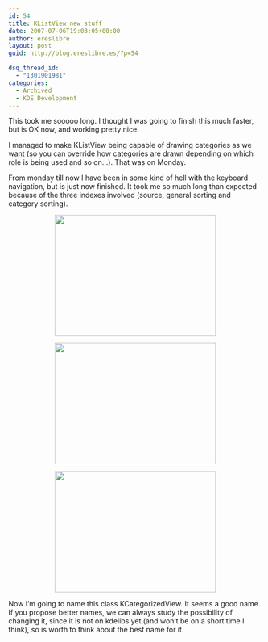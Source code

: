 ```yaml
---
id: 54
title: KListView new stuff
date: 2007-07-06T19:03:05+00:00
author: ereslibre
layout: post
guid: http://blog.ereslibre.es/?p=54

dsq_thread_id:
  - "1301901981"
categories:
  - Archived
  - KDE Development
---
```

This took me sooooo long. I thought I was going to finish this much faster, but is OK now, and working pretty nice.

I managed to make KListView being capable of drawing categories as we want (so you can override how categories are drawn depending on which role is being used and so on&#8230;). That was on Monday.

From monday till now I have been in some kind of hell with the keyboard navigation, but is just now finished. It took me so much long than expected because of the three indexes involved (source, general sorting and category sorting).

<p align="center">
  <a href="http://media.ereslibre.es/2007/07/klistviewsortbytype.png" target="_blank"><img src="http://media.ereslibre.es/2007/07/klistviewsortbytype.png" border="0" height="240" width="320" /></a>
</p>

<p align="center">
  <a href="http://media.ereslibre.es/2007/07/klistviewsortbyowner.png" target="_blank"><img src="http://media.ereslibre.es/2007/07/klistviewsortbyowner.png" border="0" height="240" width="320" /></a>
</p>

<p align="center">
  <a href="http://media.ereslibre.es/2007/07/klistviewsortbyrating.png" target="_blank"><img src="http://media.ereslibre.es/2007/07/klistviewsortbyrating.png" border="0" height="240" width="320" /></a>
</p>

Now I&#8217;m going to name this class KCategorizedView. It seems a good name. If you propose better names, we can always study the possibility of changing it, since it is not on kdelibs yet (and won&#8217;t be on a short time I think), so is worth to think about the best name for it.

